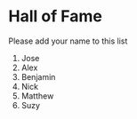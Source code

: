 # Hall of Fame
Please add your name to this list

1. Jose
2. Alex
3. Benjamin
4. Nick
5. Matthew
6. Suzy

